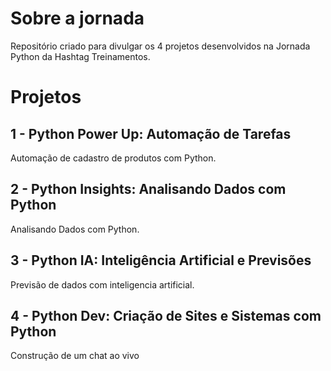 # Sobre a jornada
Repositório criado para divulgar os 4 projetos desenvolvidos na Jornada Python da Hashtag Treinamentos.

# Projetos

## 1 - Python Power Up: Automação de Tarefas
Automação de cadastro de produtos com Python.

## 2 - Python Insights: Analisando Dados com Python
Analisando Dados com Python.

## 3 - Python IA: Inteligência Artificial e Previsões
Previsão de dados com inteligencia artificial.

## 4 - Python Dev: Criação de Sites e Sistemas com Python
Construção de um chat ao vivo
